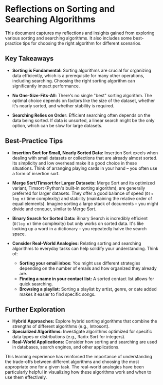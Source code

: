 # Reflections on Sorting and Searching Algorithms

This document captures my reflections and insights gained from exploring various sorting and searching algorithms.  It also includes some best-practice tips for choosing the right algorithm for different scenarios.

## Key Takeaways

* **Sorting is Fundamental:** Sorting algorithms are crucial for organizing data efficiently, which is a prerequisite for many other operations, including searching.  Choosing the right sorting algorithm can significantly impact performance.

* **No One-Size-Fits-All:**  There's no single "best" sorting algorithm. The optimal choice depends on factors like the size of the dataset, whether it's nearly sorted, and whether stability is required.

* **Searching Relies on Order:** Efficient searching often depends on the data being sorted.  If data is unsorted, a linear search might be the only option, which can be slow for large datasets.

## Best-Practice Tips

* **Insertion Sort for Small, Nearly Sorted Data:** Insertion Sort excels when dealing with small datasets or collections that are already almost sorted.  Its simplicity and low overhead make it a good choice in these situations.  Think of arranging playing cards in your hand – you often use a form of insertion sort.

* **Merge Sort/Timsort for Larger Datasets:** Merge Sort and its optimized variant, Timsort (Python's built-in sorting algorithm), are generally preferred for larger datasets. They offer a good balance of speed (`O(n log n)` time complexity) and stability (maintaining the relative order of equal elements).  Imagine sorting a large stack of documents – you might divide and conquer, similar to Merge Sort.

* **Binary Search for Sorted Data:** Binary Search is incredibly efficient (`O(log n)` time complexity) but only works on sorted data.  It's like looking up a word in a dictionary – you repeatedly halve the search space.

* **Consider Real-World Analogies:**  Relating sorting and searching algorithms to everyday tasks can help solidify your understanding.  Think of:
    * **Sorting your email inbox:**  You might use different strategies depending on the number of emails and how organized they already are.
    * **Finding a name in your contact list:**  A sorted contact list allows for quick searching.
    * **Browsing a playlist:**  Sorting a playlist by artist, genre, or date added makes it easier to find specific songs.

## Further Exploration

* **Hybrid Approaches:** Explore hybrid sorting algorithms that combine the strengths of different algorithms (e.g., Introsort).
* **Specialized Algorithms:** Investigate algorithms optimized for specific data types or distributions (e.g., Radix Sort for integers).
* **Real-World Applications:**  Consider how sorting and searching are used in databases, search engines, and other applications.


This learning experience has reinforced the importance of understanding the trade-offs between different algorithms and choosing the most appropriate one for a given task.  The real-world analogies have been particularly helpful in visualizing how these algorithms work and when to use them effectively.
